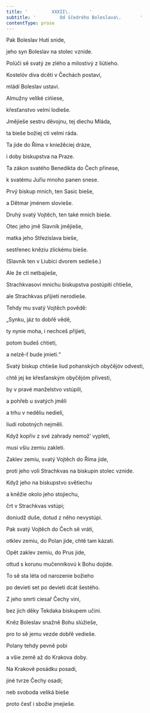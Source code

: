 ```yaml
---
title: '         XXXII\.       '
subtitle: '         Od ščedrého Boleslava\.       '
contentType: prose
---
```


<section>

Pak Boleslav Hutí snide,

jeho syn Boleslav na stolec vznide.

Polúči sě svatý ze zlého a milostivý z liútieho.

Kostelóv diva dcěti v Čechách postaví,

mládí Boleslav ustavi.

Almužny veliké cińiese,

křesťanstvo velmi lodieše.

Jmějieše sestru děvojnu, tej diechu Mláda,

ta bieše božiej cti velmi ráda.

Ta jide do Říma v kniežěciej dráze,

i doby biskupstva na Praze.

Ta zákon svatého Benedikta do Čech přinese,

k svatému Juřiu mnoho panen snese.

Prvý biskup mnich, ten Sasic bieše,

a Dětmar jménem slovieše.

Druhý svatý Vojtěch, ten také mnich bieše.

Otec jeho jmě Slavník jmějieše,

matka jeho Střezislava bieše,

sestřenec kněziu zlickému bieše.

(Slavník ten v Liubici dvorem sedieše.)

Ale že cti netbajieše,

Strachkvasovi mnichu biskupstva postúpiti chtieše,

ale Strachkvas přijieti nerodieše.

Tehdy mu svatý Vojtěch povědě:

„Synku, jáz to dobřě vědě,

ty nynie moha, i nechceš přijieti,

potom budeš chtieti,

a nelzě-ť bude jmieti.“

Svatý biskup chtieše liud pohanských obyčějóv odvesti,

chtě jej ke křesťanským obyčějóm přivesti,

by v pravé manželstvo vstúpili,

a pohřeb u svatých jměli

a trhu v neděliu nedieli,

liudi robotných nejměli.

Když kopřiv z své zahrady nemož‘ vypleti,

musi všiu zemiu zakleti.

Zaklev zemiu, svatý Vojtěch do Říma jide,

proti jeho voli Strachkvas na biskupin stolec vznide.

Když jeho na biskupstvo světiechu

a kněžie okolo jeho stojiechu,

črt v Strachkvas vstúpi;

doniudž duše, dotud z něho nevystúpi.

Pak svatý Vojtěch do Čech sě vráti,

otklev zemiu, do Polan jide, chtě tam kázati.

Opět zaklev zemiu, do Prus jide,

ottud s korunu mučenníkovú k Bohu dojide.

To sě sta léta od narozenie božieho

po devieti set po devieti dcát šestého.

Z jeho smrti ciesař Čechy vini,

bez jich děky Tekdaka biskupem učini.

Kněz Boleslav snažně Bohu slúžieše,

pro to sě jemu vezde dobřě vedieše.

Polany tehdy pevně pobi

a všie země až do Krakova doby.

Na Krakově posádku posadi,

jiné tvrze Čechy osadi;

neb svoboda veliká bieše

proto česť i sbožie jmejieše.

</section>
